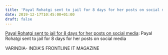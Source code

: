 ```yaml
---
title: 'Payal Rohatgi sent to jail for 8 days for her posts on social media'
date: 2019-12-17T10:45:00+01:00
draft: false
---
```


[Payal Rohatgi sent to jail for 8 days for her posts on social media](https://varindia.com/news/payal-rohatgi-sent-to-jail-for-8-days-for-her-posts-on-social-media#.XfijlE3zB9k.blogger): Payal Rohatgi sent to jail for 8 days for her posts on social media  
  
VARINDIA- INDIA'S FRONTLINE IT MAGAZINE